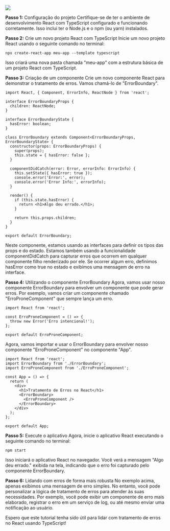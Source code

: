 ![](https://blog.rocketseat.com.br/content/images/2019/03/TypeScript_Vantagens_mitos_e_aplicacoes.png)

**Passo 1:** Configuração do projeto
Certifique-se de ter o ambiente de desenvolvimento React com TypeScript configurado e funcionando corretamente. Isso inclui ter o Node.js e o npm (ou yarn) instalados.

**Passo 2:** Crie um novo projeto React com TypeScript
Inicie um novo projeto React usando o seguinte comando no terminal:

```
npx create-react-app meu-app --template typescript
```

Isso criará uma nova pasta chamada "meu-app" com a estrutura básica de um projeto React com TypeScript.

**Passo 3:** Criação de um componente
Crie um novo componente React para demonstrar o tratamento de erros. Vamos chamá-lo de "ErrorBoundary".

```
import React, { Component, ErrorInfo, ReactNode } from 'react';

interface ErrorBoundaryProps {
  children: ReactNode;
}

interface ErrorBoundaryState {
  hasError: boolean;
}

class ErrorBoundary extends Component<ErrorBoundaryProps, ErrorBoundaryState> {
  constructor(props: ErrorBoundaryProps) {
    super(props);
    this.state = { hasError: false };
  }

  componentDidCatch(error: Error, errorInfo: ErrorInfo) {
    this.setState({ hasError: true });
    console.error('Error:', error);
    console.error('Error Info:', errorInfo);
  }

  render() {
    if (this.state.hasError) {
      return <h1>Algo deu errado.</h1>;
    }

    return this.props.children;
  }
}

export default ErrorBoundary;

```
Neste componente, estamos usando as interfaces para definir os tipos das props e do estado. Estamos também usando a funcionalidade componentDidCatch para capturar erros que ocorrem em qualquer componente filho renderizado por ele. Se ocorrer algum erro, definimos hasError como true no estado e exibimos uma mensagem de erro na interface.

**Passo 4:** Utilizando o componente ErrorBoundary
Agora, vamos usar nosso componente ErrorBoundary para envolver um componente que pode gerar erros. Por exemplo, vamos criar um componente chamado "ErroProneComponent" que sempre lança um erro.

```
import React from 'react';

const ErroProneComponent = () => {
  throw new Error('Erro intencional!');
};

export default ErroProneComponent;

```
Agora, vamos importar e usar o ErrorBoundary para envolver nosso componente "ErroProneComponent" no componente "App".

```
import React from 'react';
import ErrorBoundary from './ErrorBoundary';
import ErroProneComponent from './ErroProneComponent';

const App = () => {
  return (
    <div>
      <h1>Tratamento de Erros no React</h1>
      <ErrorBoundary>
        <ErroProneComponent />
      </ErrorBoundary>
    </div>
  );
};

export default App;

```
**Passo 5:** Execute o aplicativo
Agora, inicie o aplicativo React executando o seguinte comando no terminal:

```
npm start
```
Isso iniciará o aplicativo React no navegador. Você verá a mensagem "Algo deu errado." exibida na tela, indicando que o erro foi capturado pelo componente ErrorBoundary.

**Passo 6:** Lidando com erros de forma mais robusta
No exemplo acima, apenas exibimos uma mensagem de erro simples. No entanto, você pode personalizar a lógica de tratamento de erros para atender às suas necessidades. Por exemplo, você pode exibir um componente de erro mais elaborado, registrar o erro em um serviço de log, ou até mesmo enviar uma notificação ao usuário.

Espero que este tutorial tenha sido útil para lidar com tratamento de erros no React usando TypeScript!